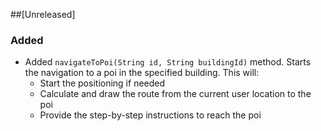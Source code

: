 ##[Unreleased]

### Added
* Added `navigateToPoi(String id, String buildingId)` method. Starts the navigation to a poi in the specified building. This will:
    - Start the positioning if needed
    - Calculate and draw the route from the current user location to the poi
    - Provide the step-by-step instructions to reach the poi